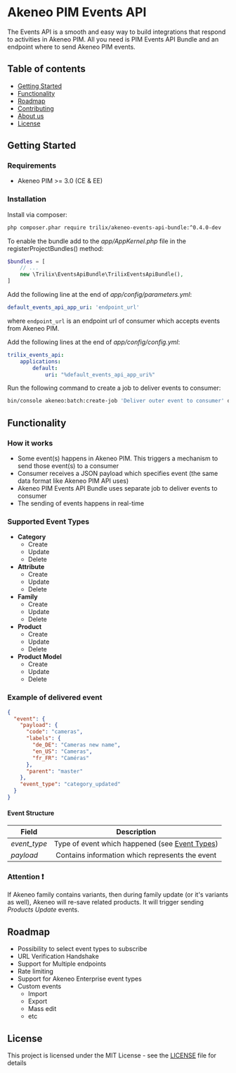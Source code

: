 # Akeneo PIM Events API

The Events API is a smooth and easy way to build integrations that respond to activities in Akeneo PIM. 
All you need is PIM Events API Bundle and an endpoint where to send Akeneo PIM events.

## Table of contents
* [Getting Started](#Getting-Started)
* [Functionality](#Functionality)
* [Roadmap](#Roadmap)
* [Contributing](#Contributing)
* [About us](#About-us)
* [License](#License)

## Getting Started

### Requirements

* Akeneo PIM >= 3.0 (CE & EE)

### Installation

Install via composer:

```bash
php composer.phar require trilix/akeneo-events-api-bundle:^0.4.0-dev
```

To enable the bundle add to the *app/AppKernel.php* file in the registerProjectBundles() method:

```php
$bundles = [
    // ...
    new \Trilix\EventsApiBundle\TrilixEventsApiBundle(),
]
```

Add the following line at the end of *app/config/parameters.yml*:

```yaml
default_events_api_app_uri: 'endpoint_url'
```

where `endpoint_url` is an endpoint url of consumer which accepts events from Akeneo PIM.

Add the following lines at the end of *app/config/config.yml*:

```yaml
trilix_events_api:
    applications:
        default:
            uri: "%default_events_api_app_uri%"
```

Run the following command to create a job to deliver events to consumer:

```bash
bin/console akeneo:batch:create-job 'Deliver outer event to consumer' deliver_outer_event_to_consumer internal deliver_outer_event_to_consumer
```

## Functionality

### How it works

* Some event(s) happens in Akeneo PIM. This triggers a mechanism to send those event(s) to a consumer
* Consumer receives a JSON payload which specifies event (the same data format like Akeneo PIM API uses)
* Akeneo PIM Events API Bundle uses separate job to deliver events to consumer
* The sending of events happens in real-time

### Supported Event Types

* **Category**
    * Create
    * Update
    * Delete
* **Attribute**   
    * Create
    * Update
    * Delete
* **Family**   
    * Create
    * Update
    * Delete
* **Product**   
    * Create
    * Update
    * Delete
* **Product Model**   
    * Create
    * Update
    * Delete

### Example of delivered event

```json
{
  "event": {
    "payload": {
      "code": "cameras",
      "labels": {
        "de_DE": "Cameras new name",
        "en_US": "Cameras",
        "fr_FR": "Caméras"
      },
      "parent": "master"
    },
    "event_type": "category_updated"
  }
}
```

#### Event Structure

| Field        | Description                                                             |
| ------------ |:-----------------------------------------------------------------------:| 
| *event_type* | Type of event which happened (see [Event Types](#Supported-event-types))| 
| *payload*    | Contains information which represents the event                         |  

### Attention :heavy_exclamation_mark:

If Akeneo family contains variants, then during family update (or it's variants as well),
Akeneo will re-save related products. It will trigger sending *Products Update* events.   

## Roadmap

* Possibility to select event types to subscribe   
* URL Verification Handshake
* Support for Multiple endpoints
* Rate limiting
* Support for Akeneo Enterprise event types
* Custom events
    * Import 
    * Export
    * Mass edit
    * etc

## License

This project is licensed under the MIT License - see the [LICENSE](LICENSE) file for details
